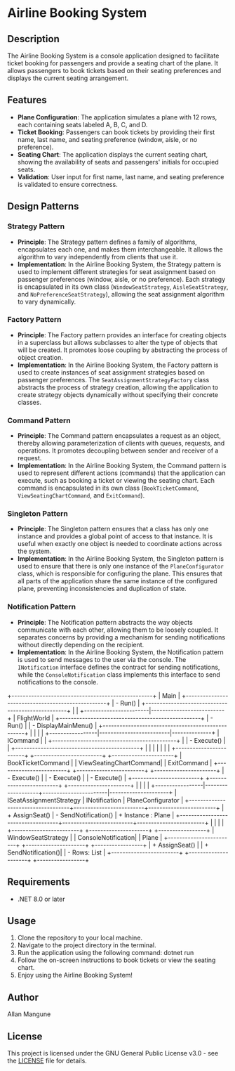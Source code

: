 # Airline Booking System

## Description
The Airline Booking System is a console application designed to facilitate ticket booking for passengers and provide a seating chart of the plane. It allows passengers to book tickets based on their seating preferences and displays the current seating arrangement.

## Features
- **Plane Configuration**: The application simulates a plane with 12 rows, each containing seats labeled A, B, C, and D.
- **Ticket Booking**: Passengers can book tickets by providing their first name, last name, and seating preference (window, aisle, or no preference).
- **Seating Chart**: The application displays the current seating chart, showing the availability of seats and passengers' initials for occupied seats.
- **Validation**: User input for first name, last name, and seating preference is validated to ensure correctness.

## Design Patterns

### Strategy Pattern
- **Principle**: The Strategy pattern defines a family of algorithms, encapsulates each one, and makes them interchangeable. It allows the algorithm to vary independently from clients that use it.
- **Implementation**: In the Airline Booking System, the Strategy pattern is used to implement different strategies for seat assignment based on passenger preferences (window, aisle, or no preference). Each strategy is encapsulated in its own class (`WindowSeatStrategy`, `AisleSeatStrategy`, and `NoPreferenceSeatStrategy`), allowing the seat assignment algorithm to vary dynamically.

### Factory Pattern
- **Principle**: The Factory pattern provides an interface for creating objects in a superclass but allows subclasses to alter the type of objects that will be created. It promotes loose coupling by abstracting the process of object creation.
- **Implementation**: In the Airline Booking System, the Factory pattern is used to create instances of seat assignment strategies based on passenger preferences. The `SeatAssignmentStrategyFactory` class abstracts the process of strategy creation, allowing the application to create strategy objects dynamically without specifying their concrete classes.

### Command Pattern
- **Principle**: The Command pattern encapsulates a request as an object, thereby allowing parameterization of clients with queues, requests, and operations. It promotes decoupling between sender and receiver of a request.
- **Implementation**: In the Airline Booking System, the Command pattern is used to represent different actions (commands) that the application can execute, such as booking a ticket or viewing the seating chart. Each command is encapsulated in its own class (`BookTicketCommand`, `ViewSeatingChartCommand`, and `ExitCommand`).

### Singleton Pattern
- **Principle**: The Singleton pattern ensures that a class has only one instance and provides a global point of access to that instance. It is useful when exactly one object is needed to coordinate actions across the system.
- **Implementation**: In the Airline Booking System, the Singleton pattern is used to ensure that there is only one instance of the `PlaneConfigurator` class, which is responsible for configuring the plane. This ensures that all parts of the application share the same instance of the configured plane, preventing inconsistencies and duplication of state.

### Notification Pattern
- **Principle**: The Notification pattern abstracts the way objects communicate with each other, allowing them to be loosely coupled. It separates concerns by providing a mechanism for sending notifications without directly depending on the recipient.
- **Implementation**: In the Airline Booking System, the Notification pattern is used to send messages to the user via the console. The `INotification` interface defines the contract for sending notifications, while the `ConsoleNotification` class implements this interface to send notifications to the console.

+--------------------------------------------------+
|                    Main                          |
+--------------------------------------------------+
| - Run()                                          |
+--------------------------------------------------+
                        |
                        |
+-----------------------|--------------------------+
|                   FlightWorld                    |
+--------------------------------------------------+
| - Run()                                          |
| - DisplayMainMenu()                             |
+--------------------------------------------------+
                  |                         |
                  |                         |
+-----------------|-------------------------|--------------+
|              ICommand                      |               |
+--------------------------------------------+               |
| - Execute()                                |               |
+--------------------------------------------+               |
        |                         |                         |
        |                         |                         |
+------------------------+ +------------------------+  +----------------------+
|     BookTicketCommand  | | ViewSeatingChartCommand|  |    ExitCommand        |
+------------------------+ +------------------------+  +----------------------+
| - Execute()            | | - Execute()            |  | - Execute()          |
+------------------------+ +------------------------+  +----------------------+
                  |                                           |
                  |                                           |
+-----------------|-------------------+-----------------------|---------------------+
|            ISeatAssignmentStrategy |           INotification |       PlaneConfigurator |
+-----------------------------------+-------------------------+------------------------+
| + AssignSeat()                   | - SendNotification()     | + Instance : Plane      |
+-----------------------------------+-------------------------+------------------------+
        |                                          |
        |                                          |
+------------------------+               +---------------------+  +-----------------+
|     WindowSeatStrategy |               |  ConsoleNotification|  |   Plane           |
+------------------------+               +---------------------+  +-----------------+
| + AssignSeat()         |               | + SendNotification()|  | - Rows: List<Row> |
+------------------------+               +---------------------+  +-----------------+


## Requirements
- .NET 8.0 or later

## Usage
1. Clone the repository to your local machine.
2. Navigate to the project directory in the terminal.
3. Run the application using the following command:
dotnet run
4. Follow the on-screen instructions to book tickets or view the seating chart.
5. Enjoy using the Airline Booking System!

## Author
Allan Mangune

## License
This project is licensed under the GNU General Public License v3.0 - see the [LICENSE](LICENSE) file for details.
